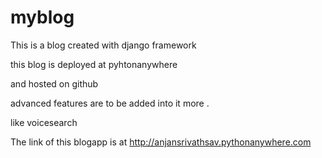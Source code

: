 # myblog
This is a blog created with django framework 

this blog is deployed at pyhtonanywhere

and hosted on github

advanced features are to be added into it more .

like voicesearch

The link of this blogapp is at  http://anjansrivathsav.pythonanywhere.com





